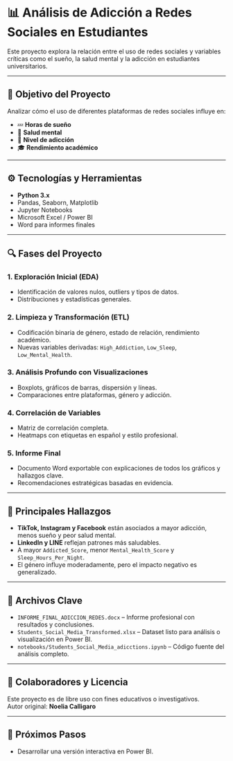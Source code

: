 # 📊 Análisis de Adicción a Redes Sociales en Estudiantes

Este proyecto explora la relación entre el uso de redes sociales y variables críticas como el sueño, la salud mental y la adicción en estudiantes universitarios.

---

## 🧠 Objetivo del Proyecto

Analizar cómo el uso de diferentes plataformas de redes sociales influye en:

- 💤 **Horas de sueño**
- 🧠 **Salud mental**
- 📱 **Nivel de adicción**
- 🎓 **Rendimiento académico**

---

## ⚙️ Tecnologías y Herramientas

- **Python 3.x**
- Pandas, Seaborn, Matplotlib
- Jupyter Notebooks
- Microsoft Excel / Power BI
- Word para informes finales

---

## 🔍 Fases del Proyecto

### 1. Exploración Inicial (EDA)
- Identificación de valores nulos, outliers y tipos de datos.
- Distribuciones y estadísticas generales.

### 2. Limpieza y Transformación (ETL)
- Codificación binaria de género, estado de relación, rendimiento académico.
- Nuevas variables derivadas: `High_Addiction`, `Low_Sleep`, `Low_Mental_Health`.

### 3. Análisis Profundo con Visualizaciones
- Boxplots, gráficos de barras, dispersión y líneas.
- Comparaciones entre plataformas, género y adicción.

### 4. Correlación de Variables
- Matriz de correlación completa.
- Heatmaps con etiquetas en español y estilo profesional.

### 5. Informe Final
- Documento Word exportable con explicaciones de todos los gráficos y hallazgos clave.
- Recomendaciones estratégicas basadas en evidencia.

---

## 📌 Principales Hallazgos

- **TikTok, Instagram y Facebook** están asociados a mayor adicción, menos sueño y peor salud mental.
- **LinkedIn y LINE** reflejan patrones más saludables.
- A mayor `Addicted_Score`, menor `Mental_Health_Score` y `Sleep_Hours_Per_Night`.
- El género influye moderadamente, pero el impacto negativo es generalizado.

---

## 📑 Archivos Clave

- `INFORME_FINAL_ADICCION_REDES.docx` – Informe profesional con resultados y conclusiones.
- `Students_Social_Media_Transformed.xlsx` – Dataset listo para análisis o visualización en Power BI.
- `notebooks/Students_Social_Media_adicctions.ipynb` – Código fuente del análisis completo.

---

## 🤝 Colaboradores y Licencia

Este proyecto es de libre uso con fines educativos o investigativos.  
Autor original: **Noelia Calligaro**  


---

## 🚀 Próximos Pasos

- Desarrollar una versión interactiva en Power BI.
